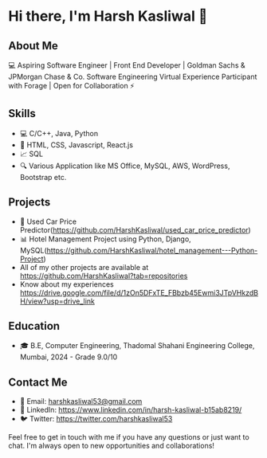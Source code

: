 # Hi there, I'm Harsh Kasliwal 👋

## About Me

💻 Aspiring Software Engineer | Front End Developer | Goldman Sachs & JPMorgan Chase & Co. Software Engineering Virtual Experience Participant with Forage | Open for Collaboration ⚡️

## Skills

- 💻 C/C++, Java, Python 
- 💼 HTML, CSS, Javascript, React.js
- 📈 SQL
- 🔍 Various Application like MS Office, MySQL, AWS, WordPress, Bootstrap etc.

## Projects

- 🚀 Used Car Price Predictor(https://github.com/HarshKasliwal/used_car_price_predictor)
- 📊 Hotel Management Project using Python, Django, MySQL(https://github.com/HarshKasliwal/hotel_management---Python-Project)
- All of my other projects are available at https://github.com/HarshKasliwal?tab=repositories
- Know about my experiences https://drive.google.com/file/d/1zOn5DFxTE_FBbzb45Ewmi3JTpVHkzdBH/view?usp=drive_link

## Education

- 🎓 B.E, Computer Engineering, Thadomal Shahani Engineering College, Mumbai, 2024
       - Grade 9.0/10

## Contact Me

- 📧 Email: harshkasliwal53@gmail.com
- 💼 LinkedIn: https://www.linkedin.com/in/harsh-kasliwal-b15ab8219/
- 🐦 Twitter: https://twitter.com/harshkasliwal53

Feel free to get in touch with me if you have any questions or just want to chat. I'm always open to new opportunities and collaborations!

